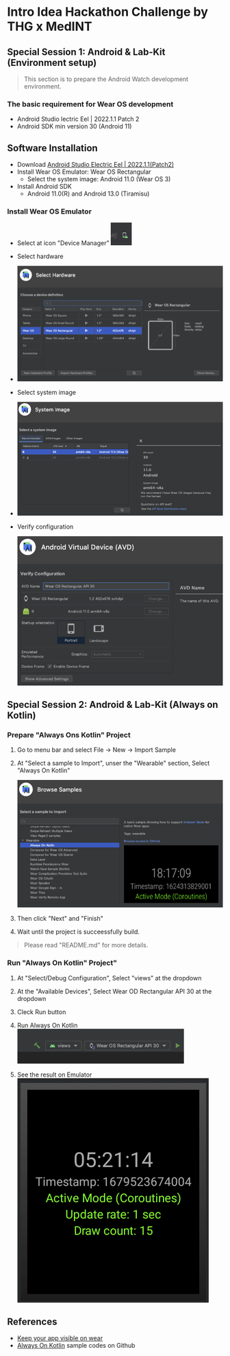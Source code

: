 # Intro Idea Hackathon Challenge by THG x MedINT

## Special Session 1:  Android & Lab-Kit (Environment setup)

> This section is to prepare the Android Watch development environment.
### The basic requirement for Wear OS development
- Android Studio lectric Eel | 2022.1.1 Patch 2
- Android SDK min version 30 (Android 11)


## Software Installation
- Download [Android Studio Electric Eel | 2022.1.1(Patch2)](https://developer.android.com/studio?gclid=Cj0KCQjwlPWgBhDHARIsAH2xdNfvdH5EMEdGkqUGXwW89EqSO6DGgllXc1X19QPRL1eULS8USLOWCyYaAj1eEALw_wcB&gclsrc=aw.ds)
- Install Wear OS Emulator: Wear OS Rectangular
  - Select the system image: Android 11.0 (Wear OS 3) 
- Install Android SDK
  - Android 11.0(R) and Android 13.0 (Tiramisu) 
   

### Install Wear OS Emulator
- Select at icon "Device Manager"
  ![Device Manager](https://github.com/lalitanar/healthtechHackathon/blob/main/pic01.png)
-  Select hardware
-  
   ![Select Hardware](https://github.com/lalitanar/healthtechHackathon/blob/main/pic02.png)
   
-  Select system image 
-  
   ![System Image](https://github.com/lalitanar/healthtechHackathon/blob/main/pic03.png)
   
-  Verify configuration

   ![Verify Configuration](https://github.com/lalitanar/healthtechHackathon/blob/main/pic04.png)
   

## Special Session 2:  Android & Lab-Kit (Always on Kotlin)

### Prepare "Always Ons Kotlin" Project

1. Go to menu bar and select File -> New -> Import Sample
2. At "Select a sample to Import", unser the "Wearable" section, Select "Always On Kotlin"

   ![Always On Kotlin](https://github.com/lalitanar/healthtechHackathon/blob/main/pic05.png)
   
3. Then click "Next" and "Finish"
4. Wait until the project is succeessfully build.
> Please read "README.md" for more details.

### Run "Always On Kotlin" Project"
1. At "Select/Debug Configuration", Select "views" at the dropdown
2. At the "Available Devices", Select Wear OD Rectangular API 30 at the dropdown
3. Cleck Run button
4. Run Always On Kotlin
   ![Run Always On Kotlin](https://github.com/lalitanar/healthtechHackathon/blob/main/pic06.png)
   

5. See the result on Emulator
   ![Always On Kotlin application](https://github.com/lalitanar/healthtechHackathon/blob/main/pic07.png)
   
## References
- [Keep your app visible on wear](https://developer.android.com/training/wearables/views/always-on)
- [Always On Kotlin](https://github.com/android/wear-os-samples/tree/master/AlwaysOnKotlin) sample codes on Github

